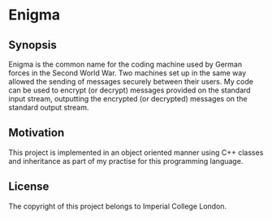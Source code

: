 # Enigma

## Synopsis
Enigma is the common name for the coding machine used by German forces in the Second World War.  Two machines set up in the same way allowed the sending of messages securely between their users.  My code can be used to encrypt (or decrypt) messages provided on the standard input stream, outputting the encrypted (or decrypted) messages on the standard output stream. 

## Motivation
This project is implemented in an object oriented manner using C++ classes and inheritance as part of my practise for this programming language.

## License
The copyright of this project belongs to Imperial College London.